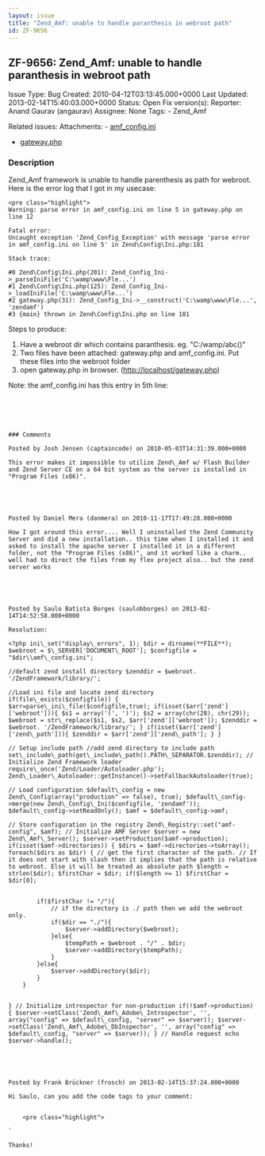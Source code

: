 ```yaml
---
layout: issue
title: "Zend_Amf: unable to handle paranthesis in webroot path"
id: ZF-9656
---
```


ZF-9656: Zend\_Amf: unable to handle paranthesis in webroot path
----------------------------------------------------------------

 Issue Type: Bug Created: 2010-04-12T03:13:45.000+0000 Last Updated: 2013-02-14T15:40:03.000+0000 Status: Open Fix version(s): 
 Reporter:  Anand Gaurav (angaurav)  Assignee:  None  Tags: - Zend\_Amf
 
 Related issues: 
 Attachments: - [amf\_config.ini](/issues/secure/attachment/12987/amf_config.ini)
- [gateway.php](/issues/secure/attachment/12986/gateway.php)
 
### Description

Zend\_Amf framework is unable to handle parenthesis as path for webroot. Here is the error log that I got in my usecase:

 
    <pre class="highlight">
    Warning: parse error in amf_config.ini on line 5 in gateway.php on line 12
    
    Fatal error:
    Uncaught exception 'Zend_Config_Exception' with message 'parse error in amf_config.ini on line 5' in Zend\Config\Ini.php:181
    
    Stack trace:
    
    #0 Zend\Config\Ini.php(201): Zend_Config_Ini->_parseIniFile('C:\wamp\www\Fle...')
    #1 Zend\Config\Ini.php(125): Zend_Config_Ini->_loadIniFile('C:\wamp\www\Fle...')
    #2 gateway.php(31): Zend_Config_Ini->__construct('C:\wamp\www\Fle...', 'zendamf')
    #3 {main} thrown in Zend\Config\Ini.php on line 181


Steps to produce:

1. Have a webroot dir which contains paranthesis. eg. "C:/wamp/abc()"
2. Two files have been attached: gateway.php and amf\_config.ini. Put these files into the webroot folder
3. open gateway.php in browser. (<http://localhost/gateway.php>)

Note: the amf\_config.ini has this entry in 5th line:

```

 

 

### Comments

Posted by Josh Jensen (captaincode) on 2010-05-03T14:31:39.000+0000

This error makes it impossible to utilize Zend\_Amf w/ Flash Builder and Zend Server CE on a 64 bit system as the server is installed in "Program Files (x86)".

 

 

Posted by Daniel Mera (danmera) on 2010-11-17T17:49:28.000+0000

How I got around this error.... Well I uninstalled the Zend Community Server and did a new installation.. this time when I installed it and asked to install the apache server I installed it in a different folder, not the "Program Files (x86)", and it worked like a charm.. well had to direct the files from my flex project also.. but the zend server works

 

 

Posted by Saulo Batista Borges (saulobborges) on 2013-02-14T14:52:58.000+0000

Resolution:

<?php ini\_set("display\_errors", 1); $dir = dirname(**FILE**); $webroot = $\_SERVER['DOCUMENT\_ROOT']; $configfile = "$dir\\amf\_config.ini";

//default zend install directory $zenddir = $webroot. '/ZendFramework/library/';

//Load ini file and locate zend directory if(file\_exists($configfile)) { $arr=parse\_ini\_file($configfile,true); if(isset($arr['zend']['webroot'])){ $s1 = array('(', ')'); $s2 = array(chr(28), chr(29)); $webroot = str\_replace($s1, $s2, $arr['zend']['webroot']); $zenddir = $webroot. '/ZendFramework/library/'; } if(isset($arr['zend']['zend\_path'])){ $zenddir = $arr['zend']['zend\_path']; } }

// Setup include path //add zend directory to include path set\_include\_path(get\_include\_path().PATH\_SEPARATOR.$zenddir); // Initialize Zend Framework loader require\_once('Zend/Loader/Autoloader.php'); Zend\_Loader\_Autoloader::getInstance()->setFallbackAutoloader(true);

// Load configuration $default\_config = new Zend\_Config(array("production" => false), true); $default\_config->merge(new Zend\_Config\_Ini($configfile, 'zendamf')); $default\_config->setReadOnly(); $amf = $default\_config->amf;

// Store configuration in the registry Zend\_Registry::set("amf-config", $amf); // Initialize AMF Server $server = new Zend\_Amf\_Server(); $server->setProduction($amf->production); if(isset($amf->directories)) { $dirs = $amf->directories->toArray(); foreach($dirs as $dir) { // get the first character of the path. // If it does not start with slash then it implies that the path is relative to webroot. Else it will be treated as absolute path $length = strlen($dir); $firstChar = $dir; if($length >= 1) $firstChar = $dir[0];

 
        if($firstChar != "/"){
            // if the directory is ./ path then we add the webroot only.
            if($dir == "./"){               
                $server->addDirectory($webroot);
            }else{
                $tempPath = $webroot . "/" . $dir;
                $server->addDirectory($tempPath);
            }       
        }else{
            $server->addDirectory($dir);            
        }
    }


} // Initialize introspector for non-production if(!$amf->production) { $server->setClass('Zend\_Amf\_Adobe\_Introspector', '', array("config" => $default\_config, "server" => $server)); $server->setClass('Zend\_Amf\_Adobe\_DbInspector', '', array("config" => $default\_config, "server" => $server)); } // Handle request echo $server->handle();

 

 

Posted by Frank Brückner (frosch) on 2013-02-14T15:37:24.000+0000

Hi Saulo, can you add the code tags to your comment:

 
    <pre class="highlight">

`

Thanks!

 

 